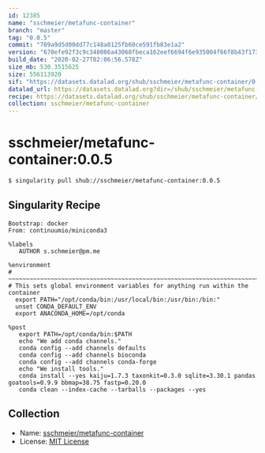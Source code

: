 ```yaml
---
id: 12385
name: "sschmeier/metafunc-container"
branch: "master"
tag: "0.0.5"
commit: "789a9d5d00dd77c148a0125fb60ce591fb83e1a2"
version: "670efe92f3c9c348086a43068fbeca162eef6694f6e935004f66f8b43f1736a7"
build_date: "2020-02-27T02:06:56.578Z"
size_mb: 530.3515625
size: 556113920
sif: "https://datasets.datalad.org/shub/sschmeier/metafunc-container/0.0.5/2020-02-27-789a9d5d-670efe92/670efe92f3c9c348086a43068fbeca162eef6694f6e935004f66f8b43f1736a7.sif"
datalad_url: https://datasets.datalad.org?dir=/shub/sschmeier/metafunc-container/0.0.5/2020-02-27-789a9d5d-670efe92/
recipe: https://datasets.datalad.org/shub/sschmeier/metafunc-container/0.0.5/2020-02-27-789a9d5d-670efe92/Singularity
collection: sschmeier/metafunc-container
---
```


# sschmeier/metafunc-container:0.0.5

```bash
$ singularity pull shub://sschmeier/metafunc-container:0.0.5
```

## Singularity Recipe

```singularity
Bootstrap: docker
From: continuumio/miniconda3

%labels
   AUTHOR s.schmeier@pm.me

%environment
# ~~~~~~~~~~~~~~~~~~~~~~~~~~~~~~~~~~~~~~~~~~~~~~~~~~~~~~~~~~~~~~~~~~~~~~~~~~~~~
# This sets global environment variables for anything run within the container
  export PATH="/opt/conda/bin:/usr/local/bin:/usr/bin:/bin:"
  unset CONDA_DEFAULT_ENV
  export ANACONDA_HOME=/opt/conda

%post
   export PATH=/opt/conda/bin:$PATH
   echo "We add conda channels."
   conda config --add channels defaults
   conda config --add channels bioconda
   conda config --add channels conda-forge
   echo "We install tools."
   conda install --yes kaiju=1.7.3 taxonkit=0.3.0 sqlite=3.30.1 pandas goatools=0.9.9 bbmap=38.75 fastp=0.20.0
   conda clean --index-cache --tarballs --packages --yes
```

## Collection

 - Name: [sschmeier/metafunc-container](https://github.com/sschmeier/metafunc-container)
 - License: [MIT License](https://api.github.com/licenses/mit)

